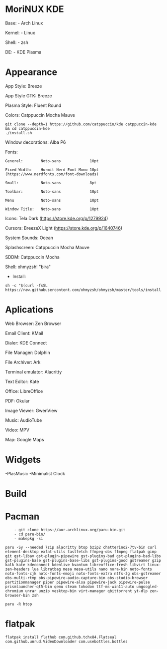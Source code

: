 #   MoriNUX KDE
Base:              - Arch Linux

Kernel:            - Linux

Shell:             - zsh

DE:                - KDE Plasma

#   Appearance


App Style:          Breeze 

App Style GTK:      Breeze 

Plasma Style:       Fluent Round

Colors:             Catppuccin Mocha Mauve
```
git clone --depth=1 https://github.com/catppuccin/kde catppuccin-kde && cd catppuccin-kde
./install.sh
```

Window decorations: Alba P6 

Fonts:
    
    General:        Noto-sans             10pt
    
    Fixed Width:    Hurmit Nerd Font Mono 10pt (https://www.nerdfonts.com/font-downloads)
    
    Small:          Noto-sans             8pt
    
    Toolbar:        Noto-sans             10pt
    
    Menu            Noto-sans             10pt
    
    Window Title:   Noto-sans             10pt
    
Icons:              Tela Dark (https://store.kde.org/p/1279924)

Cursors:            BreezeX Light (https://store.kde.org/p/1640746)

System Sounds:      Ocean

Splashscreen:       Catppuccin Mocha Mauve

SDDM:               Catppuccin Mocha

Shell:              ohmyzsh! "bira"

   - Install:
```
sh -c "$(curl -fsSL https://raw.githubusercontent.com/ohmyzsh/ohmyzsh/master/tools/install.sh)"
```

#   Aplications

Web Browser:        Zen Browser

Email Client:       KMail

Dialer:             KDE Connect

File Manager:       Dolphin

File Archiver:      Ark

Terminal emulator:  Alacritty

Text Editor:        Kate

Office:             LibreOffice

PDF:                Okular

Image Viewer:       GwenView

Music:              AudioTube

Video:              MPV

Map:                Google Maps

#   Widgets
-PlasMusic
-Minimalist Clock

#               Build

#   Pacman
```
    - git clone https://aur.archlinux.org/paru-bin.git
    - cd paru-bin/
    - makepkg -si

paru -Sy --needed 7zip alacritty btop bzip2 chatterino2-7tv-bin curl element-desktop exfat-utils fastfetch ffmpeg-obs ffmpeg flatpak gimp git gst-libav gst-plugin-pipewire gst-plugins-bad gst-plugins-bad-libs gst-plugins-base gst-plugins-base-libs gst-plugins-good gstreamer gzip kalk kate kdeconnect kdenlive kvantum libreoffice-fresh libvirt linux-zen-headers lua libratbag mesa mesa-utils nano nora-bin noto-fonts noto-fonts-cjk noto-fonts-emoji noto-fonts-extra ntfs-3g obs-gstreamer obs-multi-rtmp obs-pipewire-audio-capture-bin obs-studio-browser partitionmanager piper pipewire-alsa pipewire-jack pipewire-pulse prismlauncher-qt5-bin qemu steam tokodon ttf-ms-win11-auto ungoogled-chromium unrar unzip vesktop-bin virt-manager qbittorrent yt-dlp zen-browser-bin zsh

paru -R htop 
```

#   flatpak
```
flatpak install flathub com.github.tchx84.Flatseal com.github.unrud.VideoDownloader com.usebottles.bottles
```
